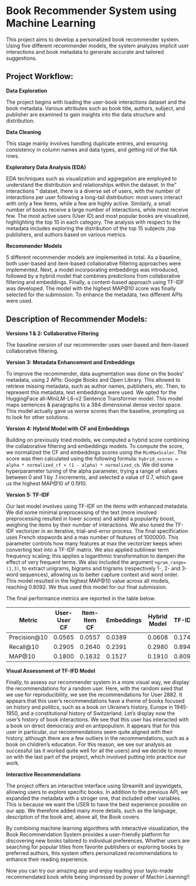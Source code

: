 # Book Recommender System using Machine Learning

This project aims to develop a personalized book recommender system. Using five different recommender models, the system analyzes implicit user interactions and book metadata to generate accurate and tailored suggestions.

## Project Workflow:

**Data Exploration** 

The project begins with loading the user-book interactions dataset and the book metadata. Various attributes such as book title, authors, subject, and publisher are examined to gain insights into the data structure and distribution.

**Data Cleaning** 

This stage mainly involves handling duplicate entries, and ensuring consistency in column names and data types, and getting rid of the NA rows.

**Exploratory Data Analysis (EDA)**

EDA techniques such as visualization and aggregation are employed to understand the distribution and relationships within the dataset. 
In the" interactions " dataset, there is a diverse set of users, with the number of interactions per user following a long-tail distribution: most users interact with only a few items, while a few are highly active. Similarly, a small number of books receive a large number of interactions, while most receive few. The most active users (User ID) and most popular books are visualized, highlighting the top 10 in each category. 
The analysis with respect to the metadata includes exploring the distribution of the top 15 subjects ,top publishers, and authors based on various metrics.

**Recommender Models**

5 different recommender models are implemented in total. As a baseline, both user-based and item-based collaborative filtering approaches were implemented. Next, a model incorporating embeddings was introduced, followed by a hybrid model that combines predictions from collaborative filtering and embeddings. Finally, a content-based approach using TF-IDF was developed. The model with the highest MAP@10 score was finally selected for the submission. To enhance the metadata, two different APIs were used.


## Description of Recommender Models:

**Versions 1 & 2: Collaborative Filtering**

The baseline version of our recommender uses user-based and item-based collaborative filtering.

**Version 3: Metadata Enhancement and Embeddings**

To improve the recommender, data augmentation was done on the books' metadata, using 2 APIs: Google Books and Open Library. This allowed to retrieve missing metadata, such as author names, publishers, etc. Then, to represent this metadata, text embeddings were used. We opted for the HuggingFace all-MiniLM-L6-v2 Sentence Transformer model. This model maps sentences & paragraphs to a 384 dimensional dense vector space. This model actually gave us worse scores than the baseline, prompting us to look for other solutions.

**Version 4: Hybrid Model with CF and Embeddings**

Building on previously tried models, we computed a hybrid score combining the collaborative filtering and embeddings models. To compute the score, we normalized the CF and embeddings scores using the `MinMaxScaler`. The score was then calculated using the following formula: `hybrid_scores = alpha * normalized_cf + (1 - alpha) * normalized_cb`. We did some hyperparameter tuning of the alpha parameter, trying a range of values between 0 and 1 by .1 increments, and selected a value of 0.7, which gave us the highest MAP@10 of 0.1910.

**Version 5: TF-IDF**

Our last model involves using TF-IDF on the items with enhanced metadata. We did some minimal preprocessing of the text (more involved preprocessing resulted in lower scores) and added a popularity boost, weighing the items by their number of interactions. We also tuned the TF-IDF vectorizer in an iterative, trial-and-error process. The final specification uses French stopwords and a max number of features of 1000000. This parameter controls how many features at max the vectorizer keeps when converting text into a TF-IDF matrix. We also applied sublinear term frequency scaling; this applies a logarithmic transformation to dampen the effect of very frequent terms. We also included the argument `ngram_range=(1,3)`, to extract unigrams, bigrams and trigrams (respectively 1-, 2- and 3-word sequences), allowing us to better capture context and word order. This model resulted in the highest MAP@10 value across all models, reaching 0.8092. We thus used this model for our final submission.

The final performance metrics are reported in the table below.

| Metric        | User-User CF | Item-Item CF | Embeddings | Hybrid Model | TF-IDF  |
|---------------|--------------|--------------|------------|--------------|---------|
| Precision@10  | 0.0565       | 0.0557       | 0.0389     | 0.0608       | 0.1746  |
| Recall@10     | 0.2905       | 0.2640       | 0.2391     | 0.2980       | 0.8948  |
| MAP@10        | 0.1800       | 0.1632       | 0.1527     | 0.1910       | 0.8092  |


**Visual Assessment of TF-IFD Model**

Finally, to assess our recommender system in a more visual way, we display the recommendations for a random user. Here, with the random seed that we use for reproducibility, we see the recommendations for User 2882. It appears that this user’s recommendations have a theme of books focused on history and politics, such as a book on Ukraine’s history, Europe in 1945-1950, and a constitutional history of Switzerland. Let’s display now the user’s history of book interactions. We see that this user has interacted with a book on direct democracy and on antipopulism. It appears that for this user in particular, our recommendations seem quite aligned with their history, although there are a few outliers in the recommendations, such as a book on children’s education. 
For this reason, we see our analysis as successful (as it worked quite well for all the users) and we decide to move on with the last part of the project, which involved putting into practice our work.


**Interactive Recommendations**

The project offers an interactive interface using Streamlit and ipywidgets, allowing users to explore specific books. In addition to the previous API, we expanded the metadata with a stroger one, that included other variables. This is because we want the USER to have the best experience possible on our app. We therefore added many more details, such as the language, description of the book and, above all, the Book covers. 

By combining machine learning algorithms with interactive visualization, the Book Recommendation System provides a user-friendly platform for discovering new books tailored to individual preferences. Whether users are searching for popular titles from favorite publishers or exploring books by preferred authors, this system offers personalized recommendations to enhance their reading experience.

Now you can try our amazing app and enjoy reading your taylo-made recommendated book while being impressed by power of Machin Learning!! 
